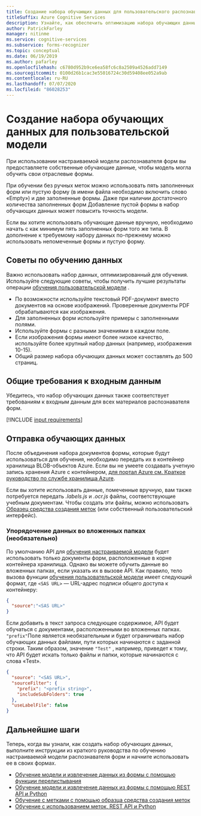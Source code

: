 ```yaml
---
title: Создание набора обучающих данных для пользовательского распознавателя форм
titleSuffix: Azure Cognitive Services
description: Узнайте, как обеспечить оптимизацию набора обучающих данных для обучения модели распознавателя форм.
author: PatrickFarley
manager: nitinme
ms.service: cognitive-services
ms.subservice: forms-recognizer
ms.topic: conceptual
ms.date: 06/19/2019
ms.author: pafarley
ms.openlocfilehash: c6780d952b9ce6ea58fc6c8a2509a4526add7149
ms.sourcegitcommit: 0100d26b1cac3e55016724c30d59408ee052a9ab
ms.contentlocale: ru-RU
ms.lasthandoff: 07/07/2020
ms.locfileid: "86028253"
---
```

# <a name="build-a-training-data-set-for-a-custom-model"></a>Создание набора обучающих данных для пользовательской модели

При использовании настраиваемой модели распознавателя форм вы предоставляете собственные обучающие данные, чтобы модель могла обучить свои отраслевые формы. 

При обучении без ручных меток можно использовать пять заполненных форм или пустую форму (в имени файла необходимо включить слово «Empty») и две заполненные формы. Даже при наличии достаточного количества заполненных форм Добавление пустой формы в набор обучающих данных может повысить точность модели.

Если вы хотите использовать обучающие данные вручную, необходимо начать с как минимум пять заполненных форм того же типа. В дополнение к требуемому набору данных по-прежнему можно использовать непомеченные формы и пустую форму.

## <a name="training-data-tips"></a>Советы по обучению данных

Важно использовать набор данных, оптимизированный для обучения. Используйте следующие советы, чтобы получить лучшие результаты операции [обучения пользовательской модели](https://westus2.dev.cognitive.microsoft.com/docs/services/form-recognizer-api-v2/operations/TrainCustomModelAsync) .

* По возможности используйте текстовый PDF-документ вместо документов на основе изображений. Проверенные документы PDF обрабатываются как изображения.
* Для заполненных форм используйте примеры с заполненными полями.
* Используйте формы с разными значениями в каждом поле.
* Если изображения формы имеют более низкое качество, используйте более крупный набор данных (например, изображения 10-15).
* Общий размер набора обучающих данных может составлять до 500 страниц.

## <a name="general-input-requirements"></a>Общие требования к входным данным

Убедитесь, что набор обучающих данных также соответствует требованиям к входным данным для всех материалов распознавателя форм. 

[!INCLUDE [input requirements](./includes/input-requirements.md)]

## <a name="upload-your-training-data"></a>Отправка обучающих данных

После объединения набора документов формы, которые будут использоваться для обучения, необходимо передать их в контейнер хранилища BLOB-объектов Azure. Если вы не умеете создавать учетную запись хранения Azure с контейнером, [для портал Azure см. Краткое руководство по службе хранилища Azure](https://docs.microsoft.com/azure/storage/blobs/storage-quickstart-blobs-portal).

Если вы хотите использовать данные, помеченные вручную, вам также потребуется передать *.labels.js* и *.ocr.js* файлы, соответствующие учебным документам. Чтобы создать эти файлы, можно использовать [Образец средства создания меток](./quickstarts/label-tool.md) (или собственный пользовательский интерфейс).

### <a name="organize-your-data-in-subfolders-optional"></a>Упорядочение данных во вложенных папках (необязательно)

По умолчанию API для [обучения настраиваемой модели](https://westus2.dev.cognitive.microsoft.com/docs/services/form-recognizer-api-v2/operations/TrainCustomModelAsync) будет использовать только документы форм, расположенные в корне контейнера хранилища. Однако вы можете обучить данные во вложенных папках, если указать их в вызове API. Как правило, тело вызова функции [обучения пользовательской модели](https://westus2.dev.cognitive.microsoft.com/docs/services/form-recognizer-api-v2/operations/TrainCustomModelAsync) имеет следующий формат, где `<SAS URL>` — URL-адрес подписи общего доступа к контейнеру:

```json
{
  "source":"<SAS URL>"
}
```

Если добавить в текст запроса следующее содержимое, API будет обучаться с документами, расположенными во вложенных папках. `"prefix"`Поле является необязательным и будет ограничивать набор обучающих данных файлами, пути которых начинаются с заданной строки. Таким образом, значение `"Test"` , например, приведет к тому, что API будет искать только файлы и папки, которые начинаются с слова «Test».

```json
{
  "source": "<SAS URL>",
  "sourceFilter": {
    "prefix": "<prefix string>",
    "includeSubFolders": true
  },
  "useLabelFile": false
}
```

## <a name="next-steps"></a>Дальнейшие шаги

Теперь, когда вы узнали, как создать набор обучающих данных, выполните инструкции из краткого руководства по обучению настраиваемой модели распознавателя форм и начните использовать ее в своих формах.

* [Обучение модели и извлечение данных из формы с помощью функции перелистывания](./quickstarts/curl-train-extract.md)
* [Обучение модели и извлечение данных из формы с помощью REST API и Python](./quickstarts/python-train-extract.md)
* [Обучение с метками с помощью образца средства создания меток](./quickstarts/label-tool.md)
* [Обучение с использованием меток, REST API и Python](./quickstarts/python-labeled-data.md)

